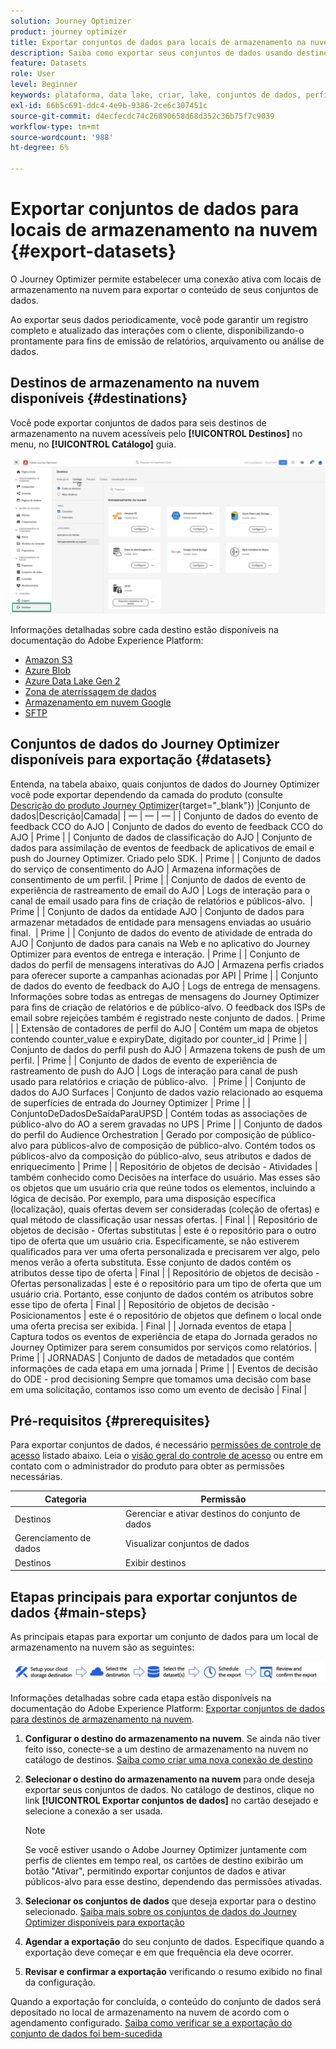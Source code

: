 ```yaml
---
solution: Journey Optimizer
product: journey optimizer
title: Exportar conjuntos de dados para locais de armazenamento na nuvem
description: Saiba como exportar seus conjuntos de dados usando destinos de armazenamento na nuvem do Adobe Experience Platform.
feature: Datasets
role: User
level: Beginner
keywords: plataforma, data lake, criar, lake, conjuntos de dados, perfil
exl-id: 66b5c691-ddc4-4e9b-9386-2ce6c307451c
source-git-commit: d4ecfecdc74c26890658d68d352c36b75f7c9039
workflow-type: tm+mt
source-wordcount: '988'
ht-degree: 6%

---
```


# Exportar conjuntos de dados para locais de armazenamento na nuvem {#export-datasets}

O Journey Optimizer permite estabelecer uma conexão ativa com locais de armazenamento na nuvem para exportar o conteúdo de seus conjuntos de dados.

Ao exportar seus dados periodicamente, você pode garantir um registro completo e atualizado das interações com o cliente, disponibilizando-o prontamente para fins de emissão de relatórios, arquivamento ou análise de dados.

## Destinos de armazenamento na nuvem disponíveis {#destinations}

Você pode exportar conjuntos de dados para seis destinos de armazenamento na nuvem acessíveis pelo **[!UICONTROL Destinos]** no menu, no **[!UICONTROL Catálogo]** guia.

![](assets/dataset-export-setup.png)


Informações detalhadas sobre cada destino estão disponíveis na documentação do Adobe Experience Platform:

* [Amazon S3](https://experienceleague.adobe.com/docs/experience-platform/destinations/catalog/cloud-storage/amazon-s3.html)
* [Azure Blob](https://experienceleague.adobe.com/docs/experience-platform/destinations/catalog/cloud-storage/azure-blob.html)
* [Azure Data Lake Gen 2](https://experienceleague.adobe.com/docs/experience-platform/destinations/catalog/cloud-storage/adls-gen2.html)
* [Zona de aterrissagem de dados](https://experienceleague.adobe.com/docs/experience-platform/destinations/catalog/cloud-storage/data-landing-zone.html)
* [Armazenamento em nuvem Google](https://experienceleague.adobe.com/docs/experience-platform/destinations/catalog/cloud-storage/google-cloud-storage.html)
* [SFTP](https://experienceleague.adobe.com/docs/experience-platform/destinations/catalog/cloud-storage/sftp.html)

## Conjuntos de dados do Journey Optimizer disponíveis para exportação {#datasets}

Entenda, na tabela abaixo, quais conjuntos de dados do Journey Optimizer você pode exportar dependendo da camada do produto (consulte [Descrição do produto Journey Optimizer](https://helpx.adobe.com/br/legal/product-descriptions/adobe-journey-optimizer.html){target="_blank"}) |Conjunto de dados|Descrição|Camada| | — | — | — | | Conjunto de dados do evento de feedback CCO do AJO | Conjunto de dados do evento de feedback CCO do AJO | Prime | | Conjunto de dados de classificação do AJO | Conjunto de dados para assimilação de eventos de feedback de aplicativos de email e push do Journey Optimizer. Criado pelo SDK. | Prime | | Conjunto de dados do serviço de consentimento do AJO | Armazena informações de consentimento de um perfil. | Prime | | Conjunto de dados de evento de experiência de rastreamento de email do AJO | Logs de interação para o canal de email usado para fins de criação de relatórios e públicos-alvo.  | Prime | | Conjunto de dados da entidade AJO | Conjunto de dados para armazenar metadados de entidade para mensagens enviadas ao usuário final.  | Prime | | Conjunto de dados do evento de atividade de entrada do AJO | Conjunto de dados para canais na Web e no aplicativo do Journey Optimizer para eventos de entrega e interação. | Prime | | Conjunto de dados do perfil de mensagens interativas do AJO | Armazena perfis criados para oferecer suporte a campanhas acionadas por API | Prime | | Conjunto de dados do evento de feedback do AJO | Logs de entrega de mensagens. Informações sobre todas as entregas de mensagens do Journey Optimizer para fins de criação de relatórios e de público-alvo. O feedback dos ISPs de email sobre rejeições também é registrado neste conjunto de dados. | Prime | | Extensão de contadores de perfil do AJO | Contém um mapa de objetos contendo counter_value e expiryDate, digitado por counter_id | Prime | | Conjunto de dados do perfil push do AJO | Armazena tokens de push de um perfil. | Prime | | Conjunto de dados de evento de experiência de rastreamento de push do AJO | Logs de interação para canal de push usado para relatórios e criação de público-alvo.  | Prime | | Conjunto de dados do AJO Surfaces | Conjunto de dados vazio relacionado ao esquema de superfícies de entrada do Journey Optimizer | Prime | | ConjuntoDeDadosDeSaídaParaUPSD | Contém todas as associações de público-alvo do AO a serem gravadas no UPS | Prime | | Conjunto de dados do perfil do Audience Orchestration | Gerado por composição de público-alvo para públicos-alvo de composição de público-alvo. Contém todos os públicos-alvo da composição do público-alvo, seus atributos e dados de enriquecimento | Prime | | Repositório de objetos de decisão - Atividades | também conhecido como Decisões na interface do usuário. Mas esses são os objetos que um usuário cria que reúne todos os elementos, incluindo a lógica de decisão. Por exemplo, para uma disposição específica (localização), quais ofertas devem ser consideradas (coleção de ofertas) e qual método de classificação usar nessas ofertas. | Final | | Repositório de objetos de decisão - Ofertas substitutas | este é o repositório para o outro tipo de oferta que um usuário cria. Especificamente, se não estiverem qualificados para ver uma oferta personalizada e precisarem ver algo, pelo menos verão a oferta substituta. Esse conjunto de dados contém os atributos desse tipo de oferta | Final | | Repositório de objetos de decisão - Ofertas personalizadas | este é o repositório para um tipo de oferta que um usuário cria. Portanto, esse conjunto de dados contém os atributos sobre esse tipo de oferta | Final | | Repositório de objetos de decisão - Posicionamentos | este é o repositório de objetos que definem o local onde uma oferta precisa ser exibida. | Final | | Jornada eventos de etapa | Captura todos os eventos de experiência de etapa do Jornada gerados no Journey Optimizer para serem consumidos por serviços como relatórios. | Prime | | JORNADAS | Conjunto de dados de metadados que contém informações de cada etapa em uma jornada | Prime | | Eventos de decisão do ODE - prod decisioning Sempre que tomamos uma decisão com base em uma solicitação, contamos isso como um evento de decisão | Final |

## Pré-requisitos {#prerequisites}

Para exportar conjuntos de dados, é necessário [permissões de controle de acesso](https://experienceleague.adobe.com/docs/experience-platform/access-control/home.html#permissions) listado abaixo. Leia o [visão geral do controle de acesso](https://experienceleague.adobe.com/docs/experience-platform/access-control/ui/overview.html) ou entre em contato com o administrador do produto para obter as permissões necessárias.

| Categoria | Permissão |
|--|--|
| Destinos | Gerenciar e ativar destinos do conjunto de dados |
| Gerenciamento de dados | Visualizar conjuntos de dados |
| Destinos | Exibir destinos |

## Etapas principais para exportar conjuntos de dados {#main-steps}

As principais etapas para exportar um conjunto de dados para um local de armazenamento na nuvem são as seguintes:

![](assets/dataset-export-process.png)

Informações detalhadas sobre cada etapa estão disponíveis na documentação do Adobe Experience Platform: [Exportar conjuntos de dados para destinos de armazenamento na nuvem](https://experienceleague.adobe.com/docs/experience-platform/destinations/ui/activate/export-datasets.html).

1. **Configurar o destino do armazenamento na nuvem**. Se ainda não tiver feito isso, conecte-se a um destino de armazenamento na nuvem no catálogo de destinos. [Saiba como criar uma nova conexão de destino](https://experienceleague.adobe.com/docs/experience-platform/destinations/ui/connect-destination.html#setup)

   <!--![](assets/dataset-export-setup.png)-->

1. **Selecionar o destino do armazenamento na nuvem** para onde deseja exportar seus conjuntos de dados. No catálogo de destinos, clique no link **[!UICONTROL Exportar conjuntos de dados]** no cartão desejado e selecione a conexão a ser usada.

   <!--![](assets/dataset-export-destination.png)-->

   >[!NOTE]
   >
   >Se você estiver usando o Adobe Journey Optimizer juntamente com perfis de clientes em tempo real, os cartões de destino exibirão um botão &quot;Ativar&quot;, permitindo exportar conjuntos de dados e ativar públicos-alvo para esse destino, dependendo das permissões ativadas.

1. **Selecionar os conjuntos de dados** que deseja exportar para o destino selecionado. [Saiba mais sobre os conjuntos de dados do Journey Optimizer disponíveis para exportação](#datasets)

   <!--![](assets/dataset-export-dataset-selection.png)-->

1. **Agendar a exportação** do seu conjunto de dados. Especifique quando a exportação deve começar e em que frequência ela deve ocorrer.

   <!--![](assets/dataset-export-schedule.png)-->

1. **Revisar e confirmar a exportação** verificando o resumo exibido no final da configuração.

   <!--![](assets/dataset-export-review.png)-->

Quando a exportação for concluída, o conteúdo do conjunto de dados será depositado no local de armazenamento na nuvem de acordo com o agendamento configurado. [Saiba como verificar se a exportação do conjunto de dados foi bem-sucedida](https://experienceleague.adobe.com/docs/experience-platform/destinations/ui/activate/export-datasets.html#verify)
